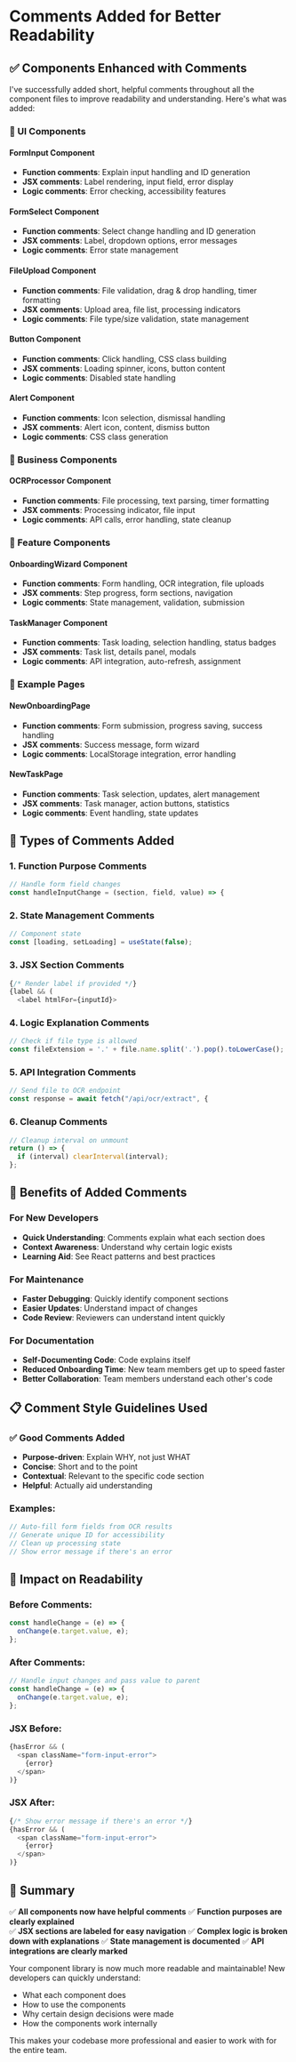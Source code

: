 # Comments Added for Better Readability

## ✅ Components Enhanced with Comments

I've successfully added short, helpful comments throughout all the component files to improve readability and understanding. Here's what was added:

### 🎯 UI Components

#### FormInput Component
- **Function comments**: Explain input handling and ID generation
- **JSX comments**: Label rendering, input field, error display
- **Logic comments**: Error checking, accessibility features

#### FormSelect Component  
- **Function comments**: Select change handling and ID generation
- **JSX comments**: Label, dropdown options, error messages
- **Logic comments**: Error state management

#### FileUpload Component
- **Function comments**: File validation, drag & drop handling, timer formatting
- **JSX comments**: Upload area, file list, processing indicators
- **Logic comments**: File type/size validation, state management

#### Button Component
- **Function comments**: Click handling, CSS class building
- **JSX comments**: Loading spinner, icons, button content
- **Logic comments**: Disabled state handling

#### Alert Component
- **Function comments**: Icon selection, dismissal handling
- **JSX comments**: Alert icon, content, dismiss button
- **Logic comments**: CSS class generation

### 🏢 Business Components

#### OCRProcessor Component
- **Function comments**: File processing, text parsing, timer formatting
- **JSX comments**: Processing indicator, file input
- **Logic comments**: API calls, error handling, state cleanup

### 🎪 Feature Components

#### OnboardingWizard Component
- **Function comments**: Form handling, OCR integration, file uploads
- **JSX comments**: Step progress, form sections, navigation
- **Logic comments**: State management, validation, submission

#### TaskManager Component
- **Function comments**: Task loading, selection handling, status badges
- **JSX comments**: Task list, details panel, modals
- **Logic comments**: API integration, auto-refresh, assignment

### 📄 Example Pages

#### NewOnboardingPage
- **Function comments**: Form submission, progress saving, success handling
- **JSX comments**: Success message, form wizard
- **Logic comments**: LocalStorage integration, error handling

#### NewTaskPage
- **Function comments**: Task selection, updates, alert management
- **JSX comments**: Task manager, action buttons, statistics
- **Logic comments**: Event handling, state updates

## 🎨 Types of Comments Added

### 1. **Function Purpose Comments**
```javascript
// Handle form field changes
const handleInputChange = (section, field, value) => {
```

### 2. **State Management Comments**
```javascript
// Component state
const [loading, setLoading] = useState(false);
```

### 3. **JSX Section Comments**
```javascript
{/* Render label if provided */}
{label && (
  <label htmlFor={inputId}>
```

### 4. **Logic Explanation Comments**
```javascript
// Check if file type is allowed
const fileExtension = '.' + file.name.split('.').pop().toLowerCase();
```

### 5. **API Integration Comments**
```javascript
// Send file to OCR endpoint
const response = await fetch("/api/ocr/extract", {
```

### 6. **Cleanup Comments**
```javascript
// Cleanup interval on unmount
return () => {
  if (interval) clearInterval(interval);
};
```

## 🎯 Benefits of Added Comments

### For New Developers
- **Quick Understanding**: Comments explain what each section does
- **Context Awareness**: Understand why certain logic exists
- **Learning Aid**: See React patterns and best practices

### For Maintenance
- **Faster Debugging**: Quickly identify component sections
- **Easier Updates**: Understand impact of changes
- **Code Review**: Reviewers can understand intent quickly

### For Documentation
- **Self-Documenting Code**: Code explains itself
- **Reduced Onboarding Time**: New team members get up to speed faster
- **Better Collaboration**: Team members understand each other's code

## 📋 Comment Style Guidelines Used

### ✅ Good Comments Added
- **Purpose-driven**: Explain WHY, not just WHAT
- **Concise**: Short and to the point
- **Contextual**: Relevant to the specific code section
- **Helpful**: Actually aid understanding

### Examples:
```javascript
// Auto-fill form fields from OCR results
// Generate unique ID for accessibility  
// Clean up processing state
// Show error message if there's an error
```

## 🚀 Impact on Readability

### Before Comments:
```javascript
const handleChange = (e) => {
  onChange(e.target.value, e);
};
```

### After Comments:
```javascript
// Handle input changes and pass value to parent
const handleChange = (e) => {
  onChange(e.target.value, e);
};
```

### JSX Before:
```javascript
{hasError && (
  <span className="form-input-error">
    {error}
  </span>
)}
```

### JSX After:
```javascript
{/* Show error message if there's an error */}
{hasError && (
  <span className="form-input-error">
    {error}
  </span>
)}
```

## 🎉 Summary

✅ **All components now have helpful comments**
✅ **Function purposes are clearly explained**  
✅ **JSX sections are labeled for easy navigation**
✅ **Complex logic is broken down with explanations**
✅ **State management is documented**
✅ **API integrations are clearly marked**

Your component library is now much more readable and maintainable! New developers can quickly understand:
- What each component does
- How to use the components
- Why certain design decisions were made
- How the components work internally

This makes your codebase more professional and easier to work with for the entire team.